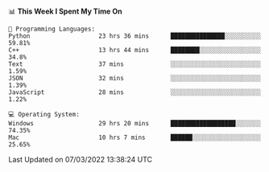 
<!--START_SECTION:waka-->
📊 **This Week I Spent My Time On** 

```text
💬 Programming Languages: 
Python                   23 hrs 36 mins      ███████████████░░░░░░░░░░   59.81% 
C++                      13 hrs 44 mins      ████████░░░░░░░░░░░░░░░░░   34.8% 
Text                     37 mins             ░░░░░░░░░░░░░░░░░░░░░░░░░   1.59% 
JSON                     32 mins             ░░░░░░░░░░░░░░░░░░░░░░░░░   1.39% 
JavaScript               28 mins             ░░░░░░░░░░░░░░░░░░░░░░░░░   1.22%

💻 Operating System: 
Windows                  29 hrs 20 mins      ██████████████████░░░░░░░   74.35% 
Mac                      10 hrs 7 mins       ██████░░░░░░░░░░░░░░░░░░░   25.65%

```


 Last Updated on 07/03/2022 13:38:24 UTC
<!--END_SECTION:waka-->
